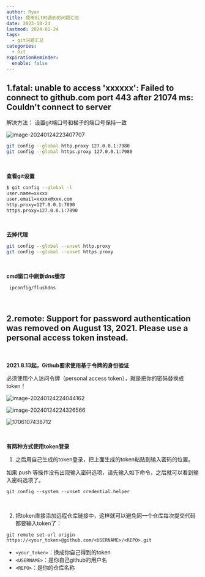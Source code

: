 ```yaml
---
author: Ryan
title: 使用Git时遇到的问题汇总
date: 2023-10-24
lastmod: 2024-01-24
tags:
  - git问题汇总
categories:
  - Git
expirationReminder:
  enable: false
---
```




## 1.fatal: unable to access 'xxxxxx': Failed to connect to github.com port 443 after 21074 ms: Couldn't connect to server


解决方法： 设置git端口号和梯子的端口号保持一致

![image-20240124223407707](http://cdn1.ryanxin.live/xxlog/image-20240124223407707.png)



```bash
git config --global http.proxy 127.0.0.1:7980
git config --global https.proxy 127.0.0.1:7980
```


<br>



**查看git设置**

```bash
$ git config --global -l
user.name=xxxxx
user.email=xxxxx@xxx.com
http.proxy=127.0.0.1:7890
https.proxy=127.0.0.1:7890
```

<br>


**去掉代理**

```bash
git config --global --unset http.proxy
git config --global --unset https.proxy
```


<br>



**cmd窗口中刷新dns缓存**

```cmd
 ipconfig/flushdns 
```


<br>




## 2.remote: Support for password authentication was removed on August 13, 2021. Please use a personal access token instead.

<br>


**2021.8.13起，Github要求使用基于令牌的身份验证**

必须使用个人访问令牌（personal access token），就是把你的密码替换成token！

![image-20240124224044162](http://cdn1.ryanxin.live/xxlog/image-20240124224044162.png)

![image-20240124224326566](http://cdn1.ryanxin.live/xxlog/image-20240124224326566.png)

![1706107438712](http://cdn1.ryanxin.live/xxlog/1706107438712.png)


<br>



**有两种方式使用token登录**

1. 之后用自己生成的token登录，把上面生成的token粘贴到输入密码的位置。

如果 push 等操作没有出现输入密码选项，请先输入如下命令，之后就可以看到输入密码选项了。

```text
git config --system --unset credential.helper
```

<br>


2. 把token直接添加远程仓库链接中，这样就可以避免同一个仓库每次提交代码都要输入token了：

```text
git remote set-url origin https://<your_token>@github.com/<USERNAME>/<REPO>.git
```

- `<your_token>`：换成你自己得到的token
- `<USERNAME>`：是你自己github的用户名
- `<REPO>`：是你的仓库名称
